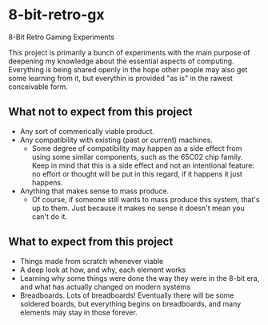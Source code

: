 # 8-bit-retro-gx
8-Bit Retro Gaming Experiments

This project is primarily a bunch of experiments with the main purpose of deepening my knowledge about the essential aspects of computing. Everything is being shared openly in the hope other people may also get some learning from it, but everythin is provided "as is" in the rawest conceivable form.

## What **not** to expect from this project
* Any sort of commerically viable product.
* Any compatibility with existing (past or current) machines.
  * Some degree of compatibility may happen as a side effect from using some similar components, such as the 65C02 chip family. Keep in mind that this is a side effect and not an intentional feature: no effort or thought will be put in this regard, if it happens it just happens.
* Anything that makes sense to mass produce.
  * Of course, if someone still wants to mass produce this system, that's up to them. Just because it makes no sense it doesn't mean you can't do it.

## What to expect from this project
* Things made from scratch whenever viable
* A deep look at how, and why, each element works
* Learning why some things were done the way they were in the 8-bit era, and what has actually changed on modern systems
* Breadboards. Lots of breadboards! Eventually there will be some soldered boards, but everything begins on breadboards, and many elements may stay in those forever.
